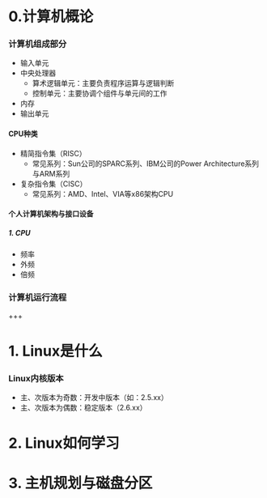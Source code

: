 # 0.计算机概论

### 计算机组成部分

* 输入单元
* 中央处理器
  * 算术逻辑单元：主要负责程序运算与逻辑判断
  * 控制单元：主要协调个组件与单元间的工作
* 内存
* 输出单元

#### CPU种类

* 精简指令集（RISC）
  * 常见系列：Sun公司的SPARC系列、IBM公司的Power Architecture系列与ARM系列
* 复杂指令集（CISC）
  * 常见系列：AMD、Intel、VIA等x86架构CPU

#### 个人计算机架构与接口设备

##### 1. CPU

* 频率
* 外频
* 倍频

### 计算机运行流程

+++

# 1. Linux是什么

### Linux内核版本

* 主、次版本为奇数：开发中版本（如：2.5.xx）
* 主、次版本为偶数：稳定版本（2.6.xx）

# 2. Linux如何学习

#  3. 主机规划与磁盘分区

